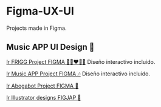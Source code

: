 # Figma-UX-UI
Projects made in Figma. 

## Music APP UI Design 🎀

[Ir FRIGG Project FIGMA 👩🏽‍❤️‍👨🏾](https://www.figma.com/file/QQUAc4crQKA1oPowrlLtRu/Frigg?node-id=85%3A4967) Diseño interactivo incluido. 

[Ir Music APP Project FIGMA 🎶](https://www.figma.com/file/96dG8VE9gsLyGj1TxNMQbs/MusicApp?node-id=3%3A1966) Diseño interactivo incluido. 

[Ir Abogabot Project FIGMA 🦜](https://www.figma.com/file/fYxRdGpGnhyMgF2UMv0L6E/Abogabot?node-id=6%3A161)

[Ir Illustrator designs FIGJAP 🐲](https://www.figma.com/file/UBkSX4FxG9FhTESmMk3JML/Illustrator?node-id=0%3A1)
